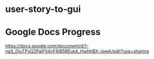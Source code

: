 # user-story-to-gui
# Google Docs Progress
https://docs.google.com/document/d/1-naS_DjuTPxQ2PalFlt4nF8jB5BEuk4_HwhhBX-JawA/edit?usp=sharing 
